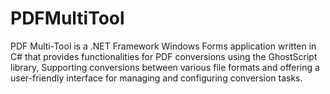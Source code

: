 # PDFMultiTool
PDF Multi-Tool is a .NET Framework Windows Forms application written in C# that provides functionalities for PDF conversions using the GhostScript library, Supporting conversions between various file formats and offering a user-friendly interface for managing and configuring conversion tasks.

